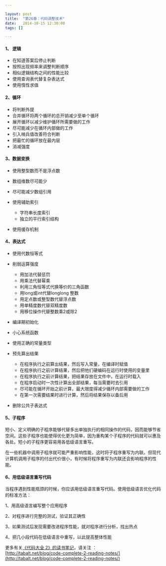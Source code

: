 ```yaml
---

layout: post
title:  "第26章：代码调整技术"
date:   2014-10-15 12:30:00
tags: []

---
```



#### 1、	逻辑

* 在知道答案后停止判断
* 按照出现频率来调整判断顺序
* 相似逻辑结构之间的性能比较
* 使用查询表代替复杂表达式
* 使用惰性求值


#### 2、循环

* 将判断外提
* 合并循环将两个循环的总开销减少至单个循环
* 展开循环以减少维护循环所需要做的工作
* 尽可能减少在循环内部做的工作
* 引入哨兵值改善符合判断
* 把最忙的循环放在最内层
* 消减强度

#### 3、数据变换

* 使用整型数而不是浮点数
* 数组维数尽可能少
* 尽可能减少数组引用
* 使用辅助索引

	* 字符串长度索引
	* 独立的平行索引结构
	
* 使用缓存机制


#### 4、表达式

* 使用代数恒等式
* 削弱运算强度

	* 用加法代替惩罚
	* 用乘法代替幂乘
	* 利用三角恒等式代换等价的三角函数
	* 用long或int代替longlong 整数
	* 用定点数或整型数代替浮点数
	* 用单精度数代替双精度数
	* 用移位操作代替整数乘2或除2

* 编译期初始化
* 小心系统函数
* 使用正确的常量类型
* 预先算出结果

	* 在程序执行之前算出结果，然后写入常量，在编译时赋值
	* 在程序执行之前计算结果，然后把他们硬编码在运行时使用的变量里
	* 在程序执行之前计算结果，把结果存放在文件中，在运行时载入
	* 在程序启动时一次性计算出全部结果，每当需要时去引用
	* 尽可能在循环开始之前计算，最大限度得减少循环内部需要做的工作
	* 在第一次需要结果时进行计算，然后将结果保存以备后用

* 删除公共子表达式


#### 5、子程序

短小、定义明确的子程序能够代替多出单独执行的相同操作的代码，因而能够节省空间。这些子程序也能使得优化更为简单，因为重构某个子程序的代码就可以惠及各处。短小的子程序更容易用各低级语言重写。

在一些机器中调用子程序就可能严重影响性能，这时将子程序重写为内联。但现代计算机调用子程序的付出代价很小，有时候将程序重写为内联还会影响程序的性能。


#### 6、用低级语言重写代码


当程序遇到性能瓶颈的时候，你应该用低级语言重写代码。使用低级语言优化代码的标准方法：


1、用高级语言编写整个应用程序

2、对程序进行完整的测试，验证其正确性

3、如果测试后发现需要改进程序性能，就对程序进行分析，找出热点

4、把几小段代码在低级语言中重写，以此提高整体性能




更多有关[《代码大全 2》的读书笔记](http://tabalt.net/blog/code-complete-2-reading-notes/)，请关注 ：  
[http://tabalt.net/blog/code-complete-2-reading-notes/](http://tabalt.net/blog/code-complete-2-reading-notes/)




